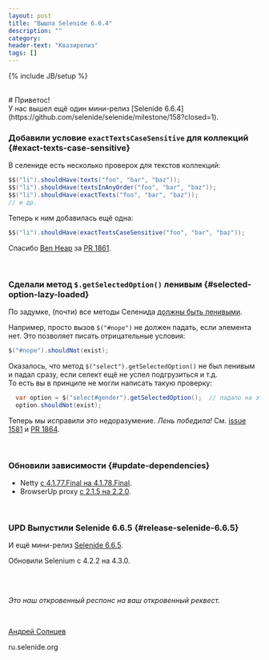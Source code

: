 ```yaml
---
layout: post
title: "Вышла Selenide 6.6.4"
description: ""
category:
header-text: "Квазирелиз"
tags: []
---
```

{% include JB/setup %}

<br>
# Приветос!

<br>
У нас вышел ещё один мини-релиз [Selenide 6.6.4](https://github.com/selenide/selenide/milestone/158?closed=1).


### Добавили условие `exactTextsCaseSensitive` для коллекций {#exact-texts-case-sensitive}

В селениде есть несколько проверок для текстов коллекций:
```java
$$("li").shouldHave(texts("foo", "bar", "baz"));
$$("li").shouldHave(textsInAnyOrder("foo", "bar", "baz"));
$$("li").shouldHave(exactTexts("foo", "bar", "baz"));
// и др.
```

Теперь к ним добавилась ещё одна:
```java
$$("li").shouldHave(exactTextsCaseSensitive("foo", "bar", "baz"));
```

Спасибо [Ben Heap](https://github.com/ben-nc2) за [PR 1861](https://github.com/selenide/selenide/pull/1861).

<br>

### Сделали метод `$.getSelectedOption()` ленивым {#selected-option-lazy-loaded}

По задумке, (почти) все методы Селенида [должны быть ленивыми](https://github.com/selenide/selenide/wiki/Lazy-loading).

Например, просто вызов `$("#nope")` не должен падать, если элемента нет. Это позволяет писать отрицательные условия:
```java
$("#nope").shouldNot(exist);
```

Оказалось, что метод `$("select").getSelectedOption()` не был ленивым и падал сразу, если селект ещё не успел подгрузиться и т.д.  
То есть вы в принципе не могли написать такую проверку:
```java
  var option = $("select#gender").getSelectedOption();  // падало на этом шаге
  option.shouldNot(exist);
```

Теперь мы исправили это недоразумение. _Лень победила!_
См. [issue 1581](https://github.com/selenide/selenide/issues/1581) и [PR 1864](https://github.com/selenide/selenide/pull/1864).

<br>

### Обновили зависимости {#update-dependencies}

* Netty [с 4.1.77.Final на 4.1.78.Final](https://github.com/selenide/selenide/pull/1857).
* BrowserUp proxy [с 2.1.5 на 2.2.0](https://github.com/selenide/selenide/pull/1860).

<br>

### UPD Выпустили Selenide 6.6.5 {#release-selenide-6.6.5}

И ещё мини-релиз [Selenide 6.6.5](https://github.com/selenide/selenide/milestone/159?closed=1).

Обновили Selenium с 4.2.2 на 4.3.0.

<br>
<br>

_Это наш откровенный респонс на ваш откровенный реквест._

<br>

[Андрей Солнцев](http://asolntsev.github.io/)

ru.selenide.org
